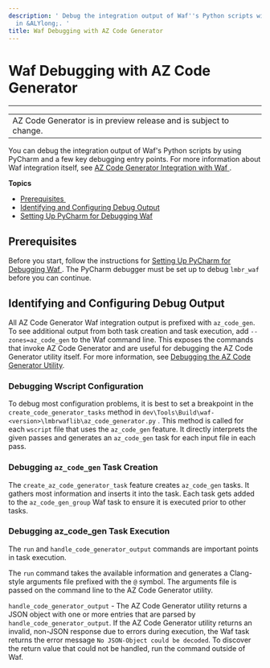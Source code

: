 ```yaml
---
description: ' Debug the integration output of Waf''s Python scripts with PyCharm
  in &ALYlong;. '
title: Waf Debugging with AZ Code Generator
---
```

# Waf Debugging with AZ Code Generator<a name="az-code-gen-waf-debugging"></a>


****  

|  | 
| --- |
| AZ Code Generator is in preview release and is subject to change\. | 

 You can debug the integration output of Waf's Python scripts by using PyCharm and a few key debugging entry points\. For more information about Waf integration itself, see [AZ Code Generator Integration with Waf ](/docs/userguide/codegen/waf-integration.md)\. 

**Topics**
+ [Prerequisites ](#az-code-gen-waf-debugging-prerequisites)
+ [Identifying and Configuring Debug Output](#az-code-gen-waf-debugging-configuring-output)
+ [Setting Up PyCharm for Debugging Waf](/docs/userguide/codegen/pycharm.md)

## Prerequisites <a name="az-code-gen-waf-debugging-prerequisites"></a>

 Before you start, follow the instructions for [Setting Up PyCharm for Debugging Waf ](/docs/userguide/codegen/pycharm.md)\. The PyCharm debugger must be set up to debug `lmbr_waf` before you can continue\. 

## Identifying and Configuring Debug Output<a name="az-code-gen-waf-debugging-configuring-output"></a>

 All AZ Code Generator Waf integration output is prefixed with `az_code_gen`\. To see additional output from both task creation and task execution, add `--zones=az_code_gen` to the Waf command line\. This exposes the commands that invoke AZ Code Generator and are useful for debugging the AZ Code Generator utility itself\. For more information, see [Debugging the AZ Code Generator Utility](/docs/userguide/codegen/utility-debugging.md)\. 

### Debugging Wscript Configuration<a name="az-code-gen-waf-debugging-wscript-configuration"></a>

 To debug most configuration problems, it is best to set a breakpoint in the `create_code_generator_tasks` method in `dev\Tools\Build\waf-<version>\lmbrwaflib\az_code_generator.py` \. This method is called for each `wscript` file that uses the `az_code_gen` feature\. It directly interprets the given passes and generates an `az_code_gen` task for each input file in each pass\.  

### Debugging `az_code_gen` Task Creation<a name="az-code-gen-waf-debugging-az-code-gen-task-creation"></a>

 The `create_az_code_generator_task` feature creates `az_code_gen` tasks\. It gathers most information and inserts it into the task\. Each task gets added to the `az_code_gen_group` Waf task to ensure it is executed prior to other tasks\. 

### Debugging az\_code\_gen Task Execution<a name="az-code-gen-waf-debugging-az-code-gen-task-execution"></a>

 The `run` and `handle_code_generator_output` commands are important points in task execution\.  

 The `run` command takes the available information and generates a Clang\-style arguments file prefixed with the `@` symbol\. The arguments file is passed on the command line to the AZ Code Generator utility\. 

 `handle_code_generator_output` \- The AZ Code Generator utility returns a JSON object with one or more entries that are parsed by `handle_code_generator_output`\. If the AZ Code Generator utility returns an invalid, non\-JSON response due to errors during execution, the Waf task returns the error message `No JSON-Object could be decoded`\. To discover the return value that could not be handled, run the command outside of Waf\. 